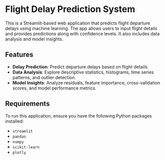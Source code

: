 # Flight Delay Prediction System

This is a Streamlit-based web application that predicts flight departure delays using machine learning. The app allows users to input flight details and provides predictions along with confidence levels. It also includes data analysis and model insights.

## Features

- **Delay Prediction**: Predict departure delays based on flight details.
- **Data Analysis**: Explore descriptive statistics, histograms, time series patterns, and outlier detection.
- **Model Insights**: Analyze residuals, feature importance, cross-validation scores, and model performance metrics.

## Requirements

To run this application, ensure you have the following Python packages installed:

- `streamlit`
- `pandas`
- `numpy`
- `scikit-learn`
- `plotly`
